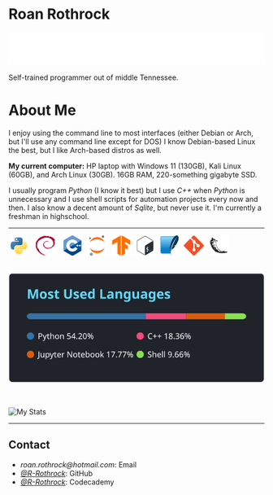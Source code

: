 # Roan Rothrock

![Typing SVG](https://github.com/R-Rothrock/R-Rothrock/blob/main/typing_animation.svg)

Self-trained programmer out of middle Tennessee.

# About Me

I enjoy using the command line to most interfaces (either Debian or Arch, but
I'll use any command line except for DOS) I know Debian-based Linux the best,
but I like Arch-based distros as well.

**My current computer:** HP laptop with Windows 11 (130GB), Kali Linux (60GB),
and Arch Linux (30GB). 16GB RAM, 220-something gigabyte SSD.

I usually program _Python_ (I know it best) but I use _C++_ when _Python_ is
unnecessary and I use shell scripts for automation projects every now and then.
I also know a decent amount of _Sqlite_, but never use it. I'm
currently a freshman in highschool.

---

<div>
  <img src="https://github.com/devicons/devicon/blob/master/icons/python/python-original.svg" alt="Python" width=40 height=40 />&nbsp;
  <img src="https://github.com/devicons/devicon/blob/master/icons/debian/debian-original.svg" alt="Debian Linux" width=50 height=40 />&nbsp;
  <img src="https://github.com/devicons/devicon/blob/master/icons/cplusplus/cplusplus-original.svg" alt="C++" width=40 height=40 />&nbsp;
  <img src="https://github.com/devicons/devicon/blob/master/icons/jupyter/jupyter-original.svg" alt="Jupyer" width=40 height=40 />&nbsp
  <img src="https://github.com/devicons/devicon/blob/master/icons/tensorflow/tensorflow-original.svg" alt="Tensorflow" width=40 height=40/>&nbsp;
  <img src="https://github.com/devicons/devicon/blob/master/icons/bash/bash-original.svg" alt="Bash" width=40 height=40 />&nbsp;
  <img src="https://github.com/devicons/devicon/blob/master/icons/sqlite/sqlite-original.svg" alt="Sqlite" width=40 height=40/>&nbsp;
  <img src="https://github.com/devicons/devicon/blob/master/icons/git/git-original.svg" alt="Git" width=40 height=40 />&nbsp;
  <img src="https://github.com/devicons/devicon/blob/master/icons/flask/flask-original.svg" alt="flask" width=40 height=40 />&nbsp;
</div>

<br>

![Languages Used](https://github.com/R-Rothrock/R-Rothrock/blob/main/languages_used.svg)

<br>

![My Stats](https://github-readme-stats-sigma-five.vercel.app/api?username=R-Rothrock&show_icons=true&theme=dark)

---

## Contact

- _roan.rothrock@hotmail.com_: Email
- _[@R-Rothrock](https://github.com/R-Rothrock)_: GitHub 
- _[@R-Rothrock](https://www.codecademy.com/profiles/R-Rothrock)_: Codecademy

<!---
R-Rothrock/R-Rothrock is a special repository because its
`README.md` (this file) appears on your GitHub profile.
You can click the Preview link to take a look at your changes.
--->
